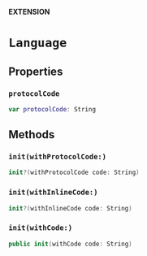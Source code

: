 **EXTENSION**

# `Language`

## Properties
### `protocolCode`

```swift
var protocolCode: String
```

## Methods
### `init(withProtocolCode:)`

```swift
init?(withProtocolCode code: String)
```

### `init(withInlineCode:)`

```swift
init?(withInlineCode code: String)
```

### `init(withCode:)`

```swift
public init(withCode code: String)
```
